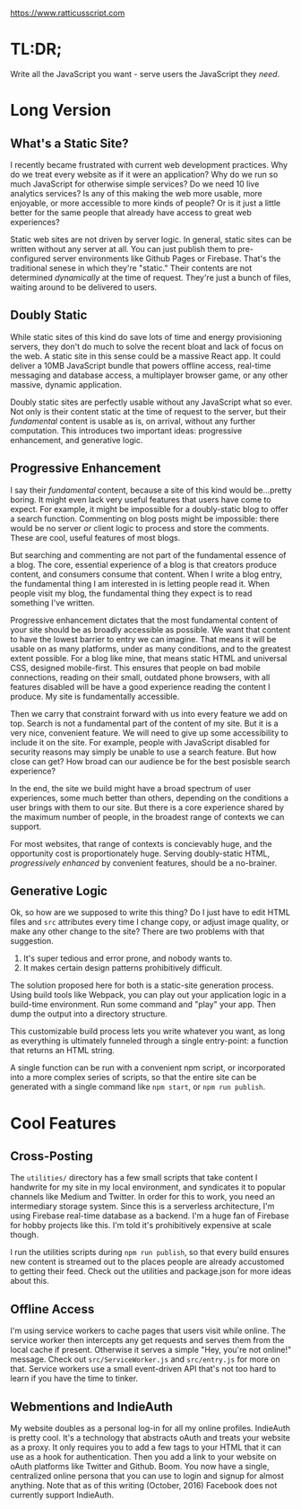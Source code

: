 https://www.ratticusscript.com

# TL:DR;
Write all the JavaScript you want - serve users the JavaScript they _need_.

# Long Version
## What's a Static Site?
I recently became frustrated with current web development practices. Why do we treat every website as if it were an application? Why do we run so much JavaScript for otherwise simple services? Do we need 10 live analytics services? Is any of this making the web more usable, more enjoyable, or more accessible to more kinds of people? Or is it just a little better for the same people that already have access to great web experiences?

Static web sites are not driven by server logic. In general, static sites can be written without any server at all. You can just publish them to pre-configured server environments like Github Pages or Firebase. That's the traditional senese in which they're "static." Their contents are not determined _dynamically_ at the time of request. They're just a bunch of files, waiting around to be delivered to users.

## Doubly Static
While static sites of this kind do save lots of time and energy provisioning servers, they don't do much to solve the recent bloat and lack of focus on the web. A static site in this sense could be a massive React app. It could deliver a 10MB JavaScript bundle that powers offline access, real-time messaging and database access, a multiplayer browser game, or any other massive, dynamic application.

Doubly static sites are perfectly usable without any JavaScript what so ever. Not only is their content static at the time of request to the server, but their _fundamental_ content is usable as is, on arrival, without any further computation. This introduces two important ideas: progressive enhancement, and generative logic.

## Progressive Enhancement
I say their _fundamental_ content, because a site of this kind would be...pretty boring. It might even lack very useful features that users have come to expect. For example, it might be impossible for a doubly-static blog to offer a search function. Commenting on blog posts might be impossible: there would be no server *or* client logic to process and store the comments. These are cool, useful features of most blogs.

But searching and commenting are not part of the fundamental essence of a blog. The core, essential experience of a blog is that creators produce content, and consumers consume that content. When I write a blog entry, the fundamental thing I am interested in is letting people read it. When people visit my blog, the fundamental thing they expect is to read something I've written.

Progressive enhancement dictates that the most fundamental content of your site should be as broadly accessible as possible. We want that content to have the lowest barrier to entry we can imagine. That means it will be usable on as many platforms, under as many conditions, and to the greatest extent possible. For a blog like mine, that means static HTML and universal CSS, designed mobile-first. This ensures that people on bad mobile connections, reading on their small, outdated phone browsers, with all features disabled will be have a good experience reading the content I produce. My site is fundamentally accessible.

Then we carry that constraint forward with us into every feature we add on top. Search is not a fundamental part of the content of my site. But it is a very nice, convenient feature. We will need to give up some accessibility to include it on the site. For example, people with JavaScript disabled for security reasons may simply be unable to use a search feature. But how close can get? How broad can our audience be for the best posisble search experience?

In the end, the site we build might have a broad spectrum of user experiences, some much better than others, depending on the conditions a user brings with them to our site. But there is a core experience shared by the maximum number of people, in the broadest range of contexts we can support.

For most websites, that range of contexts is concievably huge, and the opportunity cost is proportionately huge. Serving doubly-static HTML, _progressively enhanced_ by convenient features, should be a no-brainer.

## Generative Logic
Ok, so how are we supposed to write this thing? Do I just have to edit HTML files and `src` attributes every time I change copy, or adjust image quality, or make any other change to the site? There are two problems with that suggestion.  
1. It's super tedious and error prone, and nobody wants to.  
2. It makes certain design patterns prohibitively difficult.  

The solution proposed here for both is a static-site generation process. Using build tools like Webpack, you can play out your application logic in a build-time environment. Run some command and "play" your app. Then dump the output into a directory structure.

This customizable build process lets you write whatever you want, as long as everything is ultimately funneled through a single entry-point: a function that returns an HTML string.

A single function can be run with a convenient npm script, or incorporated into a more complex series of scripts, so that the entire site can be generated with a single command like `npm start`, or `npm run publish`.

# Cool Features
## Cross-Posting
The `utilities/` directory has a few small scripts that take content I handwrite for my site in my local environment, and syndicates it to popular channels like Medium and Twitter. In order for this to work, you need an intermediary storage system. Since this is a serverless architecture, I'm using Firebase real-time database as a backend. I'm a huge fan of Firebase for hobby projects like this. I'm told it's prohibitively expensive at scale though.

I run the utilities scripts during `npm run publish`, so that every build ensures new content is streamed out to the places people are already accustomed to getting their feed. Check out the utilities and package.json for more ideas about this.

## Offline Access
I'm using service workers to cache pages that users visit while online. The service worker then intercepts any get requests and serves them from the local cache if present. Otherwise it serves a simple "Hey, you're not online!" message. Check out `src/ServiceWorker.js` and `src/entry.js` for more on that. Service workers use a small event-driven API that's not too hard to learn if you have the time to tinker.

## Webmentions and IndieAuth
My website doubles as a personal log-in for all my online profiles. IndieAuth is pretty cool. It's a technology that abstracts oAuth and treats your website as a proxy. It only requires you to add a few tags to your HTML that it can use as a hook for authentication. Then you add a link to your website on oAuth platforms like Twitter and Github. Boom. You now have a single, centralized online persona that you can use to login and signup for almost anything. Note that as of this writing (October, 2016) Facebook does not currently support IndieAuth.

